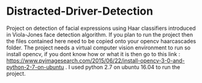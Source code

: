 # Distracted-Driver-Detection
Project on detection of facial expressions using Haar classifiers introduced in Viola-Jones face detection algorithm.
If you plan to run the project then the files contained here need to be copied onto your opencv haarcascades folder. The project needs a virtual computer vision environment to run so install opencv, if you dont know how or what it is then go to this link : https://www.pyimagesearch.com/2015/06/22/install-opencv-3-0-and-python-2-7-on-ubuntu . I used python 2.7 on ubuntu 16.04 to run the project.
